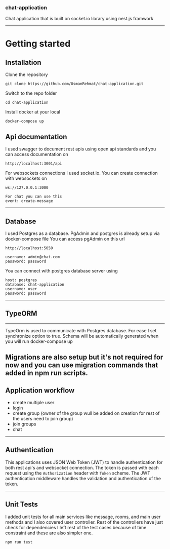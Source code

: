 ### chat-application
Chat application that is built on socket.io library using nest.js framwork

----------

# Getting started

## Installation

Clone the repository

    git clone https://github.com/UsmanRehmat/chat-application.git

Switch to the repo folder

    cd chat-application
    
Install docker at your local

    docker-compose up

## Api documentation
I used swagger to document rest apis using open api standards and you can access documentation on 

    http://localhost:3001/api

For websockets connections I used socket.io. You can create connection with websockets on 

    ws://127.0.0.1:3000

    For chat you can use this 
    event: create-message      

----------

## Database
I used Postgres as a database. PgAdmin and postgres is already setup via docker-compose file
You can access pgAdmin on this url

    http://localhost:5050

    username: admin@chat.com
    password: password

You can connect with postgres database server using
    
    host: postgres
    database: chat-application
    username: user
    password: password

----------

## TypeORM

----------

TypeOrm is used to communicate with Postgres database. For ease I set synchronize option to true. Schema will be automatically generated when you will run docker-compose up 

Migrations are also setup but it's not required for now and you can use migration commands that added in npm run scripts.    
----------


## Application workflow

- create multiple user
- login
- create group (owner of the group wull be added on creation for rest of the users need to join group)
- join groups
- chat


----------

## Authentication
 
This applications uses JSON Web Token (JWT) to handle authentication for both rest api's and websocket connection. The token is passed with each request using the `Authorization` header with `Token` scheme. The JWT authentication middleware handles the validation and authentication of the token.

----------
 
 ## Unit Tests


I added unit tests for all main services like message, rooms, and main user methods and I also covered user controller. Rest of the controllers have just check for dependencies I left rest of the test cases because of time constraint and these are also simpler one.

    npm run test     

